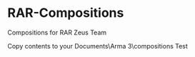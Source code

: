 # RAR-Compositions
Compositions for RAR Zeus Team

Copy contents to your Documents\Arma 3\compositions
Test
